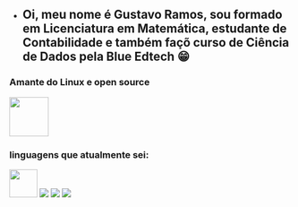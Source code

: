 - ## Oi, meu nome é Gustavo Ramos, sou formado em Licenciatura em Matemática, estudante de Contabilidade e também façõ curso de Ciência de Dados pela Blue Edtech 😁
### Amante do Linux e open source
 <img height="70cm"  img src="https://cdn.jsdelivr.net/gh/devicons/devicon/icons/linux/linux-original.svg"/>

### linguagens que atualmente sei:
<img height="50cm" img width="50cm" src="https://cdn.jsdelivr.net/gh/devicons/devicon/icons/python/python-original.svg"/>

</div>
  <a href="https://www.linkedin.com/in/gustavo-ramos-374360213" target="_blank"><img src="https://img.shields.io/badge/-LinkedIn-%230077B5?style=for-the-badge&logo=linkedin&logoColor=white" target="_blank"></a> 
  <a href="https://instagram.com/gustavoramos82" target="_blank"><img src="https://img.shields.io/badge/-Instagram-%23E4405F?style=for-the-badge&logo=instagram&logoColor=white" target="_blank"></a>
  <a href="https://t.me/gustavoramos82 target="_blank"><img src="https://img.shields.io/badge/-Telegram-%23E4405F?style=for-the-badge&logo=telegram&logoColor=white" target="_blank"></a>

</div>


<!---
gustavoramos82/gustavoramos82 is a ✨ special ✨ repository because its `README.md` (this file) appears on your GitHub profile.
You can click the Preview link to take a look at your changes.
--->
